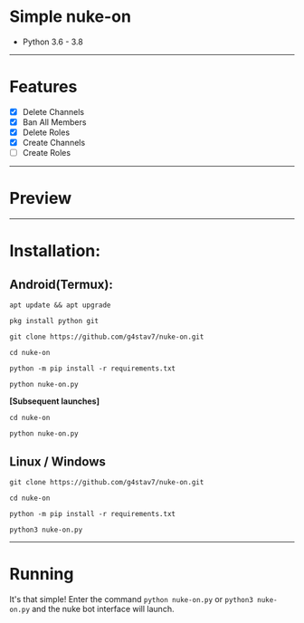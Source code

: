 # Simple nuke-on
* Python 3.6 - 3.8
***
# Features
 - [x] Delete Channels
 - [x] Ban All Members
 - [x] Delete Roles
 - [x] Create Channels
 - [ ] Create Roles

***
# Preview

***
# Installation:
## Android(Termux):
```console
apt update && apt upgrade

pkg install python git

git clone https://github.com/g4stav7/nuke-on.git

cd nuke-on

python -m pip install -r requirements.txt

python nuke-on.py
```
**[Subsequent launches]**
```console
cd nuke-on

python nuke-on.py
```
## Linux / Windows
```console
git clone https://github.com/g4stav7/nuke-on.git

cd nuke-on

python -m pip install -r requirements.txt

python3 nuke-on.py
```

***
# Running
It's that simple! Enter the command `python nuke-on.py` or `python3 nuke-on.py` and the nuke bot interface will launch.
